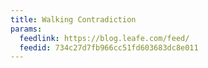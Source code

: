 ```yaml
---
title: Walking Contradiction
params:
  feedlink: https://blog.leafe.com/feed/
  feedid: 734c27d7fb966cc51fd603683dc8e011
---
```


